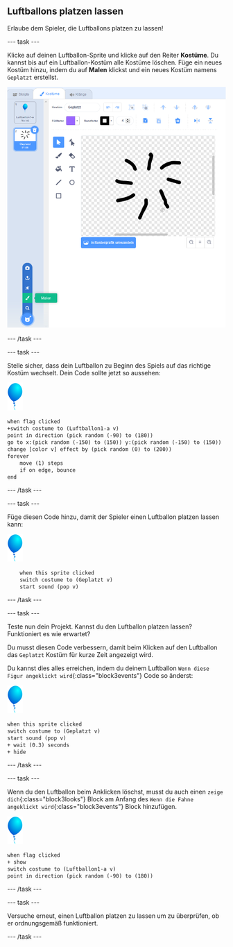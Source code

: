 ## Luftballons platzen lassen

Erlaube dem Spieler, die Luftballons platzen zu lassen!

--- task ---

Klicke auf deinen Luftballon-Sprite und klicke auf den Reiter **Kostüme**. Du kannst bis auf ein Luftballon-Kostüm alle Kostüme löschen. Füge ein neues Kostüm hinzu, indem du auf **Malen** klickst und ein neues Kostüm namens `Geplatzt` erstellst.

![Luftballon-Kostüm „Geplatzt“](images/balloons-costume.png)

--- /task ---

--- task ---

Stelle sicher, dass dein Luftballon zu Beginn des Spiels auf das richtige Kostüm wechselt. Dein Code sollte jetzt so aussehen:

![Luftballon-Sprite](images/balloon-sprite.png)

```blocks3
when flag clicked
+switch costume to (Luftballon1-a v)
point in direction (pick random (-90) to (180))
go to x:(pick random (-150) to (150)) y:(pick random (-150) to (150))
change [color v] effect by (pick random (0) to (200))
forever
    move (1) steps
    if on edge, bounce
end
```

--- /task ---

--- task ---

Füge diesen Code hinzu, damit der Spieler einen Luftballon platzen lassen kann:

![Luftballon-Sprite](images/balloon-sprite.png)

```blocks3
    when this sprite clicked
    switch costume to (Geplatzt v)
    start sound (pop v)
```

--- /task ---

--- task ---

Teste nun dein Projekt. Kannst du den Luftballon platzen lassen? Funktioniert es wie erwartet?

Du musst diesen Code verbessern, damit beim Klicken auf den Luftballon das `Geplatzt` Kostüm für kurze Zeit angezeigt wird.

Du kannst dies alles erreichen, indem du deinem Luftballon `Wenn diese Figur angeklickt wird`{:class="block3events"} Code so änderst:

![Luftballon-Sprite](images/balloon-sprite.png)

```blocks3
when this sprite clicked
switch costume to (Geplatzt v)
start sound (pop v)
+ wait (0.3) seconds
+ hide
```

--- /task ---

--- task ---

Wenn du den Luftballon beim Anklicken löschst, musst du auch einen `zeige dich`{:class="block3looks"} Block am Anfang des `Wenn die Fahne angeklickt wird`{:class="block3events"} Block hinzufügen.

![Luftballon-Sprite](images/balloon-sprite.png)

```blocks3
when flag clicked
+ show
switch costume to (Luftballon1-a v)
point in direction (pick random (-90) to (180))
```

--- /task ---

--- task ---

Versuche erneut, einen Luftballon platzen zu lassen um zu überprüfen, ob er ordnungsgemäß funktioniert.

--- /task ---
